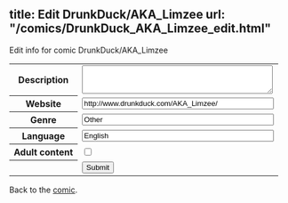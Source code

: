 title: Edit DrunkDuck/AKA_Limzee
url: "/comics/DrunkDuck_AKA_Limzee_edit.html"
---
Edit info for comic DrunkDuck/AKA_Limzee

<form name="comic" action="http://gaepostmail.appspot.com/comic/" method="post">
<table class="comicinfo">
<tr>
<th>Description</th><td><textarea name="description" cols="40" rows="3"></textarea></td>
</tr>
<tr>
<th>Website</th><td><input type="text" name="url" value="http://www.drunkduck.com/AKA_Limzee/" size="40"/></td>
</tr>
<tr>
<th>Genre</th><td><input type="text" name="genre" value="Other" size="40"/></td>
</tr>
<tr>
<th>Language</th><td><input type="text" name="language" value="English" size="40"/></td>
</tr>
<tr>
<th>Adult content</th><td><input type="checkbox" name="adult" value="adult" /></td>
</tr>
<tr>
<th></th><td>
<input type="hidden" name="comic" value="DrunkDuck_AKA_Limzee" />
<input type="submit" name="submit" value="Submit" />
</td>
</tr>
</table>
</form>

Back to the [comic](DrunkDuck_AKA_Limzee.html).
